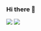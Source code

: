 ### Hi there 👋

<img src="https://capsule-render.vercel.app/api?type=waving&color=timeAuto&height=300&section=header&text=Jaewon Kim&fontSize=50"/>
<img src="https://capsule-render.vercel.app/api?type=waving&color=timeAuto&height=300&section=footer"/>
<!--
**J1-coding/J1-coding** is a ✨ _special_ ✨ repository because its `README.md` (this file) appears on your GitHub profile.

Here are some ideas to get you started:

- 🔭 I’m currently working on ...
- 🌱 I’m currently learning ...
- 👯 I’m looking to collaborate on ...
- 🤔 I’m looking for help with ...
- 💬 Ask me about ...
- 📫 How to reach me: ...
- 😄 Pronouns: ...
- ⚡ Fun fact: ...
-->
